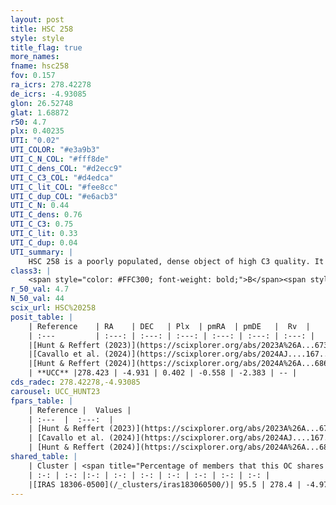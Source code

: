 ```yaml
---
layout: post
title: HSC 258
style: style
title_flag: true
more_names: 
fname: hsc258
fov: 0.157
ra_icrs: 278.42278
de_icrs: -4.93085
glon: 26.52748
glat: 1.68872
r50: 4.7
plx: 0.40235
UTI: "0.02"
UTI_COLOR: "#e3a9b3"
UTI_C_N_COL: "#fff8de"
UTI_C_dens_COL: "#d2ecc9"
UTI_C_C3_COL: "#d4edca"
UTI_C_lit_COL: "#fee8cc"
UTI_C_dup_COL: "#e6acb3"
UTI_C_N: 0.44
UTI_C_dens: 0.76
UTI_C_C3: 0.75
UTI_C_lit: 0.33
UTI_C_dup: 0.04
UTI_summary: |
    HSC 258 is a poorly populated, dense object of high C3 quality. It was recently reported in the literature.<br><br><span style="color: #99180f; font-weight: bold;">Warning: </span>This is very likely a duplicate object, which shares a large percentage of members with at least one previously reported entry.
class3: |
    <span style="color: #FFC300; font-weight: bold;">B</span><span style="color: green; font-weight: bold;">A</span>
r_50_val: 4.7
N_50_val: 44
scix_url: HSC%20258
posit_table: |
    | Reference    | RA    | DEC   | Plx  | pmRA  | pmDE   |  Rv  |
    | :---         | :---: | :---: | :---: | :---: | :---: | :---: |
    |[Hunt & Reffert (2023)](https://scixplorer.org/abs/2023A%26A...673A.114H) | 278.423 | -4.874 | 0.411 | -0.565 | -2.371 | -- |
    |[Cavallo et al. (2024)](https://scixplorer.org/abs/2024AJ....167...12C) | 278.422 | -4.954 | 0.404 | -- | -- | -- |
    |[Hunt & Reffert (2024)](https://scixplorer.org/abs/2024A%26A...686A..42H) | 278.423 | -4.874 | 0.411 | -0.565 | -2.371 | -- |
    | **UCC** |278.423 | -4.931 | 0.402 | -0.558 | -2.383 | -- | 
cds_radec: 278.42278,-4.93085
carousel: UCC_HUNT23
fpars_table: |
    | Reference |  Values |
    | :---  |  :---:  |
    | [Hunt & Reffert (2023)](https://scixplorer.org/abs/2023A%26A...673A.114H) | `AV50=3.257, diffAV50=2.257, MOD50=11.835, logAge50=7.371` |
    | [Cavallo et al. (2024)](https://scixplorer.org/abs/2024AJ....167...12C) | `AV50=3.27, dMod50=12.42, logAge50=7.5, [Fe/H]50=0.36` |
    | [Hunt & Reffert (2024)](https://scixplorer.org/abs/2024A%26A...686A..42H) | `MassJ=633.768` |
shared_table: |
    | Cluster | <span title="Percentage of members that this OC shares with the ones listed">%</span>   | RA   | DEC   | Plx   | pmRA  | pmDE  | Rv | UTI |
    | :-: | :-: |:-: | :-: | :-: | :-: | :-: | :-: | :-: |
    |[IRAS 18306-0500](/_clusters/iras183060500/)| 95.5 | 278.4 | -4.97 | 0.4 | -0.56 | -2.38 | -3.16 |0.45 |
---
```

